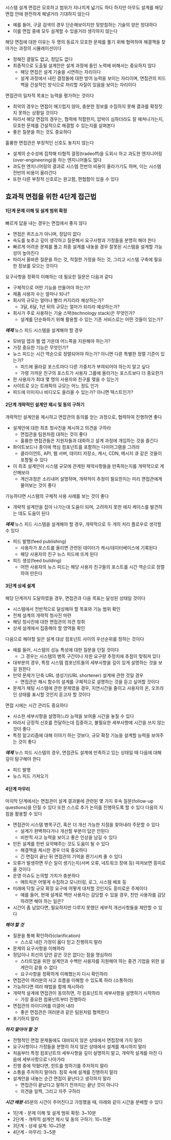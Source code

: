 시스템 설계 면접은 모호하고 범위가 지나치게 넓기도 하다
하지만 아무도 설계를 해당 면접 안에 완전하게 해낼거라 기대하지 않는다

-   예를 들어, 구글 검색의 경우 단순해보이지만 뒷받침하는 기술의 양은 방대하다
-   이를 면접 중에 모두 설계할 수 있을거라 생각하지 않는다

해당 면접에 대한 이유는 두 명의 동료가 모호한 문제를 풀기 위해 협력하여 해결책을 찾아가는 과정의 시뮬레이션이다

-   정해진 결말도 없고, 정답도 없다
-   최종적으로 도출될 설계안은 설계 과정에 들인 노력에 비해서는 중요하지 않다
    -   해당 면접은 설계 기술을 시연하는 자리이다
    -   설계 과정에서 내린 결정들에 대한 방어 능력을 보이는 자리이며, 면접관의 피드백을 건설적인 방식으로 처리할 자질이 있음을 보이는 자리이다

면접관의 일차적 목표는 능력을 평가하는 것이다

-   최악의 경우는 면접이 매끄럽지 않아, 충분한 정보를 수집하지 못해 결과를 확정짓지 못하는 상황일 것이다
-   따라서 해당 면접의 경우는, 협력에 적합한지, 압박이 심하더라도 잘 헤쳐나가는지, 모호한 문제를 건설적으로 해결할 수 있는지를 살펴본다
-   좋은 질문을 하는 것도 중요하다

훌륭한 면접관은 부정적인 신호도 놓치지 않는다

-   설계의 순수성에 집착해 타협적 결정(tradeoff)을 도외시 하고 과도한 엔지니어링(over-engineering)을 하는 엔지니어들도 많다
-   과도한 엔지니어링의 결과로 시스템 전반의 비용이 올라가기도 하며, 이는 시스템 전반의 비용이 올라간다
-   또한 다른 부정적 신호로는 완고함, 편협함이 있을 수 있다

## 효과적 면접을 위한 4단계 접근법

#### 1단계 문제 이해 및 설계 범위 확정

빠르게 답을 내는 경우는 면접에서 좋지 않다

-   면접은 퀴즈쇼가 아니며, 정답이 없다
-   속도를 늦추고 깊이 생각하고 질문해서 요구사항과 가정들을 분명히 해야 한다
-   빠르게 어려운 문제를 풀고 최종 설계를 내놓을 경우 잘못된 시스템을 설계할 가능성이 높아진다
-   따라서 올바른 질문을 하는 것, 적절한 가정을 하는 것, 그리고 시스템 구축에 필요한 정보를 모으는 것이다

요구사항을 정확히 이해하는 데 필요한 질문은 다음과 같다

-   구체적으로 어떤 기능을 만들어야 하는가?
-   제품 사용자 수는 얼마나 되나?
-   회사의 규모는 얼마나 빨리 커지리라 예상하는가?
    -   3달, 6달, 1년 뒤의 규모는 얼마가 되리라 예상하는가?
-   회사가 주로 사용하는 기술 스택(technology stack)은 무엇인가?
    -   설계를 단순화하기 위해 활용할 수 있는 기존 서비스로는 어떤 것들이 있는가?

**_예제_**
뉴스 피드 시스템을 설계해야 할 경우

-   모바일 앱과 웹 앱 가운데 어느쪽을 지원해야 하는가?
-   가장 중요한 기능은 무엇인가?
-   뉴스 피드는 시간 역순으로 정렬되어야 하는가? 아니면 다른 특별한 정렬 기준이 있는가?
    -   피드에 올라갈 포스트마다 다른 가중치가 부여되어야 하는지 알고 싶다
    -   가령 가까운 친구의 포스트가 사용자 그룹에 올라가는 포스트보다 더 중요한가
-   한 사용자가 최대 몇 명의 사용자와 친구를 맺을 수 있는가
-   사이트로 오는 트래픽의 규모는 어느 정도 인가
-   피드에 이미지나 비디오도 올라올 수 있는가? 아니면 텍스트인가?

#### 2단계 개략적인 설계안 제시 및 동의 구하기

개략적인 설계안을 제시하고 면잡관의 동의를 얻는 과정으로, 협력하여 진행하면 좋다

-   설계안에 대한 최초 청사진을 제시하고 의견을 구하라
    -   면접관을 팀원처럼 대하는 것이 좋다
    -   훌륭한 면접관들은 지원자들과 대화하고 설계 과정에 개입하는 것을 즐긴다
-   화이트보드나 종이에 핵심 컴포넌트를 포함하는 다이어그램을 그려라
    -   클라이언트, API, 웹 서버, 데이터 저장소, 캐시, CDN, 메시지 큐 같은 것들이 포함될 수 있다
-   이 최초 설계안이 시스템 규모에 관계된 제약사항들을 만족하는지를 개략적으로 계산해보라
    -   계산과정은 소리내어 설명하며, 개략적이 추정이 필요한지는 미리 면접관에게 물어보는 것이 좋다

가능하다면 시스템의 구체적 사용 사례를 보는 것이 좋다

-   개략적 설계안을 잡아 나가는데 도움이 되며, 고려하지 못한 에지 케이스를 발견하는 데도 도움이 된다

**_예제_**
뉴스 피드 시스템을 설계해야 할 경우, 개략적으로 두 개의 처리 플로우로 생각할 수 있다

-   피드 발행(feed publishing)
    -   사용자가 포스트를 올리면 관련된 데이터가 캐시/데이터베이스에 기록된다
    -   해당 사용자의 친구 뉴스 피드에 뜨게 된다
-   피드 생성(feed building)
    -   어떤 사용자의 뉴스 피드는 해당 사용자 친구들의 포스트를 시간 역순으로 정렬하여 만든다

#### 3단계 상세 설계

해당 단계까지 도달하였을 경우, 면접관과 다음 목표는 달성된 상태일 것이다

-   시스템에서 전반적으로 달성해야 할 목표와 기능 범위 확인
-   전체 설계의 개략적 청사진 마련
-   해당 청사진에 대한 면접관의 의견 청취
-   상세 설계에서 집중해야 할 영역들 확인

다음으로 해야할 일은 설계 대상 컴포넌트 사이의 우선순위를 정하는 것이다

-   예를 들어, 시스템의 성능 특성에 대한 질문을 던질 것이다
    -   그 경우는 시스템의 병목 구간이나 자원 요구량 추정치에 추점이 맞춰져 있다
-   대부분의 경우, 특정 시스템 컴포넌트들의 세부사항을 깊이 있게 설명하는 것을 보길 원한다
-   만약 문제가 단축 URL 생성기(URL shortener) 설계에 관한 것일 경우
    -   면접관은 해시 함수의 설계를 구체적으로 설명하는 것을 듣고 싶어할 것이다
-   문제가 채팅 시스템에 관한 문제였을 경우, 지연시간을 줄이고 사용자의 온, 오프라인 상태를 표시할 것인지 듣고자 할 것이다

면접 시에는 시간 관리도 중요하다

-   사소한 세부사항을 설명하느라 능력을 보여줄 시간을 놓칠 수 있다
-   따라서 긍정적 신호를 전달하는데 집중하고, 불필요한 세부사항에 시간을 쓰지 않는 것이 좋다
-   특정 알고리즘에 대해 이야기 하는 것보다, 규모 확장 기능을 설계할 능력을 보여주는 것이 좋다

**_예제_**
누스 피드 시스템의 경우, 면접관도 설계에 만족하고 있는 상태일 때 다음에 대해 깊이 탐구해야 한다

-   피드 발행
-   뉴스 피드 가져오기

#### 4단계 마무리

마지막 단계에서는 면접관이 설계 결과물에 관련된 몇 가지 후속 질문(follow-up questions)을 던질 수 있다
또한 스스로 추가 논의를 진행하도록 할 수 있다
다음의 지침을 활용할 수 있다

-   면접관이 시스템 병목구간, 혹은 더 개선 가능한 지점을 찾아내라 주문할 수 있다
    -   설계가 완벽하다거나 개선할 부분이 답은 안된다
    -   비판적 사고 능력을 보이고 좋은 인상을 남길 수 있다
-   만든 설계를 한번 요약해주는 것도 도움이 될 수 있다
    -   해결책을 제시한 경우 더욱 중요하다
    -   긴 면접이 끝난 뒤 면접관의 기억을 환기시켜 줄 수 있다
-   오류가 발생하면 무슨 일이 생기는지(서버 오류, 네트워크 장애 등) 따져보면 흥미로울 것이다
-   운영 이슈도 논의할 가치가 충분하다
    -   메트릭은 어떻게 수집하고 모니터링, 로그, 시스템 배포 등
-   미래에 닥칠 규모 확장 요구에 어떻게 대처할 것인지도 흥미로운 주제이다
    -   예를 들어, 현재 설계로 백만 사용자는 감당할 수 있을 경우, 천만 사용자를 감당하려면 해야 하는 일은?
-   시간이 좀 남았다면, 필요하지만 다루지 못했던 세부적 개선사항들을 제안할 수 있다

**_해야 할 것_**

-   질문을 통해 확인하라(clarification)
    -   스스로 내린 가정이 옳다 믿고 진행하지 말라
-   문제의 요구사항을 이해하라
-   정답이나 최선의 답안 같은 것은 없다는 점을 명심하라
    -   스타트업을 위한 설계안과 수백만 사용자를 지원해야 하는 중견 기업을 위한 설계안이 같을 수 없다
    -   요구사항을 정확하게 이해했는지 다시 확인하라
-   면접관이 여러분의 사고 흐름을 이해할 수 있도록 하라 (소통하라)
-   가능하다면 여러 해법을 함께 제시하라
-   개략적 설계에 면접관이 동의하면, 각 컴포넌트의 세부사항을 설명하기 시작하라
    -   가장 중요한 컴퓨넌트부터 진행하라
-   면접관의 아이디어를 이끌어 내라
    -   좋은 면접관은 여러분과 같은 팀원처럼 협력한다
-   포기하지 말라

**_하지 말아야 할 것_**

-   전형적인 면접 문제들에도 대비되지 않은 상태에서 면접장에 가지 말라
-   요구사항이나 가정들을 분명히 하지 않은 상태에서 설계를 제시하지 말라
-   처음부터 특정 컴포넌트의 세부사항을 깊이 설명하지 말고, 개략적 설게를 마친 다음에 세부사항으로 나아가라
-   진행 중에 막혔다면, 힌트를 청하기를 주저하지 말라
-   소통을 주저하지 말아라. 침묵 속에 설계를 진행하지 말라
-   설계안을 내놓는 순간 면접이 끝난다고 생각하지 말라
    -   면접관이 끝났다고 말하기 전까지는 끝난 것이 아니다
    -   의견을 일찍, 그리고 자주 구하라

**_시간 배분_**
45분의 시간이 주어진다고 가정했을 때, 아래와 같이 시간을 분배할 수 있다

-   1단계 - 문제 이해 및 설계 범위 확정: 3~10분
-   2단계 - 개략적 설계안 제시 및 동의 구하기: 10~15분
-   3단계 - 상세 설계: 10~25분
-   4단계 - 마무리: 3~5분
